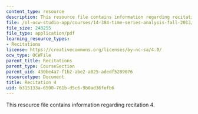 ```yaml
---
content_type: resource
description: This resource file contains information regarding recitation 4.
file: /ol-ocw-studio-app/courses/14-384-time-series-analysis-fall-2013/b315133a6590761bd5c69b0ad36fefb6_MIT14_384F13_rec4.pdf
file_size: 248255
file_type: application/pdf
learning_resource_types:
- Recitations
license: https://creativecommons.org/licenses/by-nc-sa/4.0/
ocw_type: OCWFile
parent_title: Recitations
parent_type: CourseSection
parent_uid: 430be4a7-f1b2-abe2-a825-adedf5289076
resourcetype: Document
title: Recitation 4
uid: b315133a-6590-761b-d5c6-9b0ad36fefb6
---
```

This resource file contains information regarding recitation 4.
